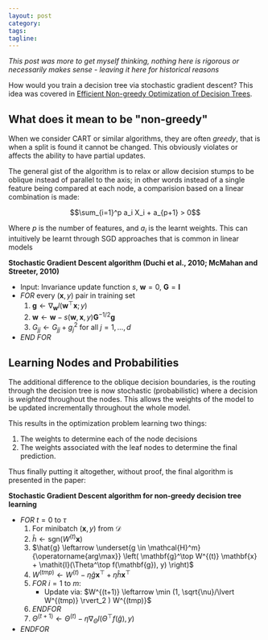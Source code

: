 ```yaml
---
layout: post
category:
tags:
tagline:
---
```


_This post was more to get myself thinking, nothing here is rigorous or necessarily makes sense - leaving it here for historical reasons_

How would you train a decision tree via stochastic gradient descent? This idea was covered in [Efficient Non-greedy Optimization of Decision Trees](https://papers.nips.cc/paper/5886-efficient-non-greedy-optimization-of-decision-trees.pdf).

## What does it mean to be "non-greedy"

When we consider CART or similar algorithms, they are often _greedy_, that is when a split is found it cannot be changed. This obviously violates or affects the ability to have partial updates.

The general gist of the algorithm is to relax or allow decision stumps to be oblique instead of parallel to the axis; in other words instead of a single feature being compared at each node, a comparision based on a linear combination is made:

$$\sum_{i=1}^p a_i X_i + a_{p+1} > 0$$

Where $p$ is the number of features, and $a_i$ is the learnt weights. This can intuitively be learnt through SGD approaches that is common in linear models

**Stochastic Gradient Descent algorithm (Duchi et al., 2010; McMahan and Streeter, 2010)**

- Input: Invariance update function $s$, $\mathbf{w}=0$, $\mathbf{G}=\mathbf{I}$
- _FOR_ every $(\mathbf{x}, y)$ pair in training set
  1. $\mathbf{g} \leftarrow \nabla_{\mathbf{w}} \mathit{l} (\mathbf{w}^\top \mathbf{x}; y)$
  2. $\mathbf{w} \leftarrow \mathbf{w} - s(\mathbf{w}, \mathbf{x}, y) \mathbf{G}^{-1/2} \mathbf{g}$
  3. $G_{jj} \leftarrow G_{jj} + g_j^2$ for all $j=1, ..., d$
- _END FOR_

## Learning Nodes and Probabilities

The additional difference to the oblique decision boundaries, is the routing through the decision tree is now stochastic (probabilistic) where a decision is _weighted_ throughout the nodes. This allows the weights of the model to be updated incrementally throughout the whole model.

This results in the optimization problem learning two things:

1.  The weights to determine each of the node decisions
2.  The weights associated with the leaf nodes to determine the final prediction.

Thus finally putting it altogether, without proof, the final algorithm is presented in the paper:

**Stochastic Gradient Descent algorithm for non-greedy decision tree learning**

- _FOR_ $t=0$ to $\tau$
  1. For minibatch $(\mathbf{x}, y)$ from $\mathcal{D}$
  2. $\hat{h} \leftarrow \text{sgn}(W^{(t)} \mathbf{x})$
  3. $\hat{g} \leftarrow \underset{g \in \mathcal{H}^m}{\operatorname{arg\max}} \left( \mathbf{g}^\top W^{(t)} \mathbf{x} + \mathit{l}(\Theta^\top f(\mathbf{g}), y) \right)$
  4. $W^{(tmp)} \leftarrow W^{(t)} - \eta \hat{g}\mathbf{x}^\top + \eta \hat{h}\mathbf{x}^\top$
  5. _FOR_ $i=1$ to $m$:
     - Update via: $W^{(t+1)} \leftarrow \min (1, \sqrt{\nu}/\lvert W^{(tmp)} \rvert_2 ) W^{(tmp)}$
  6. _ENDFOR_
  7. $\Theta^{(t+1)} \leftarrow \Theta^{(t)} - \eta \nabla_\Theta \mathit{l} (\Theta^\top f(\hat{g}), y)$
- _ENDFOR_
